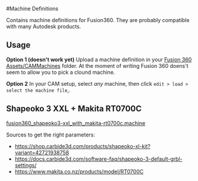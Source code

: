 #Machine Definitions

Contains machine definitions for Fusion360. They are probably compatible with many Autodesk products.

## Usage

**Option 1 (doesn't work yet)** Upload a machine definition in your [Fusion 360 Assets/CAMMachines](https://myhub.autodesk360.com) folder. At the moment
of writing Fusion 360 doens't seem to allow you to pick a clound machine. 

**Option 2** In your CAM setup, select *any* machine, then click `edit >
load > select the machine file`,. 
 

## Shapeoko 3 XXL + Makita RT0700C

[fusion360_shapeoko3-xxl_with_makita-rt0700c.machine](fusion360_shapeoko3-xxl_with_makita-rt0700c.machine)

Sources to get the right parameters:
* https://shop.carbide3d.com/products/shapeoko-xl-kit?variant=42721938758
* https://docs.carbide3d.com/software-faq/shapeoko-3-default-grbl-settings/
* https://www.makita.co.nz/products/model/RT0700C